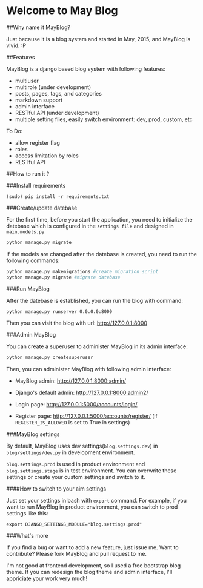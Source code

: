Welcome to May Blog
====================

##Why name it MayBlog?

Just because it is a blog system and started in May, 2015, and MayBlog is vivid.
 :P

##Features

MayBlog is a django based blog system with following features:

- multiuser
- multirole (under development)
- posts, pages, tags, and categories
- markdown support
- admin interface
- RESTful API (under development)
- multiple setting files, easily switch environment: dev, prod, custom, etc

To Do:

- allow register flag
- roles
- access limitation by roles
- RESTful API

##How to run it ?

###Install requirements

```
(sudo) pip install -r requirements.txt 
```

###Create/update datebase

For the first time, before you start the application, you need to initialize the datebase which is configured in the `settings file` and designed in `main.models.py`

```bash
python manage.py migrate
```

If the models are changed after the datebase is created, you need to run the following commands:

```bash
python manage.py makemigrations #create migration script
python manage.py migrate #migrate datebase
```

###Run MayBlog

After the datebase is established, you can run the blog with command:

```bash
python manage.py runserver 0.0.0.0:8000
```

Then you can visit the blog with url: http://127.0.0.1:8000

###Admin MayBlog

You can create a superuser to administer MayBlog in its admin interface:

```bash
python manage.py createsuperuser
```

Then, you can administer MayBlog with following admin interface:

- MayBlog admin: http://127.0.0.1:8000:admin/
- Django's default admin: http://127.0.0.1:8000:admin2/

- Login page: http://127.0.0.1:5000/accounts/login/
- Register page: http://127.0.0.1:5000/accounts/register/ (if `REGISTER_IS_ALLOWED` is set to True in settings)

###MayBlog settings

By default, MayBlog uses dev settings(`blog.settings.dev`) in `blog/settings/dev.py` in development environment. 

`blog.settings.prod` is used in product environment and `blog.settings.stage` is in test environment. You can overwrite these settings or create your custom settings and switch to it.

####How to switch to your aim settings

Just set your settings in bash with `export` command. For example, if you want to run MayBlog in product environment, you can switch to prod settings like this:

```
export DJANGO_SETTINGS_MODULE="blog.settings.prod"
```

###What's more

If you find a bug or want to add a new feature, just issue me.
Want to contribute? Please fork MayBlog and pull request to me.

I'm not good at frontend development, so I used a free bootstrap blog theme. If you can redesign the blog theme and admin interface, I'll appriciate your work very much!

